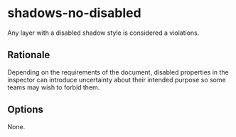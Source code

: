 # shadows-no-disabled

Any layer with a disabled shadow style is considered a violations.

## Rationale

Depending on the requirements of the document, disabled properties in the inspector can introduce
uncertainty about their intended purpose so some teams may wish to forbid them.

## Options

None.
